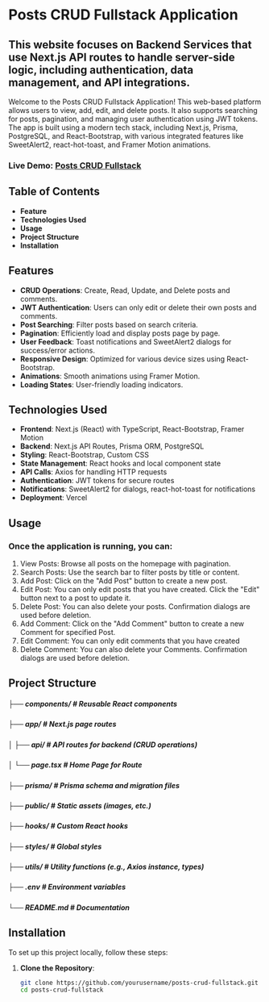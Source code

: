 # Posts CRUD Fullstack Application

## This website focuses on **Backend Services** that use Next.js API routes to handle server-side logic, including authentication, data management, and API integrations.

Welcome to the Posts CRUD Fullstack Application! This web-based platform allows users to view, add, edit, and delete posts. It also supports searching for posts, pagination, and managing user authentication using JWT tokens. The app is built using a modern tech stack, including Next.js, Prisma, PostgreSQL, and React-Bootstrap, with various integrated features like SweetAlert2, react-hot-toast, and Framer Motion animations.

### Live Demo: [Posts CRUD Fullstack](https://posts-crud-fullstack.vercel.app/)

## Table of Contents

- **Feature**
- **Technologies Used**
- **Usage**
- **Project Structure**
- **Installation**

## Features

- **CRUD Operations**: Create, Read, Update, and Delete posts and comments.
- **JWT Authentication**: Users can only edit or delete their own posts and comments.
- **Post Searching**: Filter posts based on search criteria.
- **Pagination**: Efficiently load and display posts page by page.
- **User Feedback**: Toast notifications and SweetAlert2 dialogs for success/error actions.
- **Responsive Design**: Optimized for various device sizes using React-Bootstrap.
- **Animations**: Smooth animations using Framer Motion.
- **Loading States**: User-friendly loading indicators.

## Technologies Used

- **Frontend**: Next.js (React) with TypeScript, React-Bootstrap, Framer Motion
- **Backend**: Next.js API Routes, Prisma ORM, PostgreSQL
- **Styling**: React-Bootstrap, Custom CSS
- **State Management**: React hooks and local component state
- **API Calls**: Axios for handling HTTP requests
- **Authentication**: JWT tokens for secure routes
- **Notifications**: SweetAlert2 for dialogs, react-hot-toast for notifications
- **Deployment**: Vercel

## Usage

### Once the application is running, you can:

1. View Posts: Browse all posts on the homepage with pagination.
2. Search Posts: Use the search bar to filter posts by title or content.
3. Add Post: Click on the "Add Post" button to create a new post.
4. Edit Post: You can only edit posts that you have created. Click the "Edit" button next to a post to update it.
5. Delete Post: You can also delete your posts. Confirmation dialogs are used before deletion.
6. Add Comment: Click on the "Add Comment" button to create a new Comment for specified Post.
7. Edit Comment: You can only edit comments that you have created
8. Delete Comment: You can also delete your Comments. Confirmation dialogs are used before deletion.

## Project Structure

##### ├── components/ # Reusable React components

##### ├── app/ # Next.js page routes

##### │ ├── api/ # API routes for backend (CRUD operations)

##### │ └── page.tsx # Home Page for Route

##### ├── prisma/ # Prisma schema and migration files

##### ├── public/ # Static assets (images, etc.)

##### ├── hooks/ # Custom React hooks

##### ├── styles/ # Global styles

##### ├── utils/ # Utility functions (e.g., Axios instance, types)

##### ├── .env # Environment variables

##### └── README.md # Documentation

## Installation

To set up this project locally, follow these steps:

1. **Clone the Repository**:

   ```bash
   git clone https://github.com/yourusername/posts-crud-fullstack.git
   cd posts-crud-fullstack
   ```
